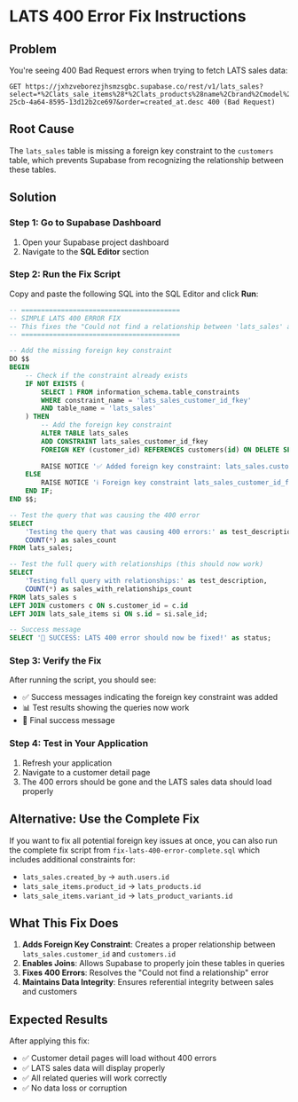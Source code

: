 # LATS 400 Error Fix Instructions

## Problem
You're seeing 400 Bad Request errors when trying to fetch LATS sales data:
```
GET https://jxhzveborezjhsmzsgbc.supabase.co/rest/v1/lats_sales?select=*%2Clats_sale_items%28*%2Clats_products%28name%2Cbrand%2Cmodel%2Cdescription%29%2Clats_product_variants%28name%2Csku%2Cattributes%29%29&customer_id=eq.28263d02-25cb-4a64-8595-13d12b2ce697&order=created_at.desc 400 (Bad Request)
```

## Root Cause
The `lats_sales` table is missing a foreign key constraint to the `customers` table, which prevents Supabase from recognizing the relationship between these tables.

## Solution

### Step 1: Go to Supabase Dashboard
1. Open your Supabase project dashboard
2. Navigate to the **SQL Editor** section

### Step 2: Run the Fix Script
Copy and paste the following SQL into the SQL Editor and click **Run**:

```sql
-- ========================================
-- SIMPLE LATS 400 ERROR FIX
-- This fixes the "Could not find a relationship between 'lats_sales' and 'customers'" error
-- ========================================

-- Add the missing foreign key constraint
DO $$
BEGIN
    -- Check if the constraint already exists
    IF NOT EXISTS (
        SELECT 1 FROM information_schema.table_constraints 
        WHERE constraint_name = 'lats_sales_customer_id_fkey'
        AND table_name = 'lats_sales'
    ) THEN
        -- Add the foreign key constraint
        ALTER TABLE lats_sales 
        ADD CONSTRAINT lats_sales_customer_id_fkey 
        FOREIGN KEY (customer_id) REFERENCES customers(id) ON DELETE SET NULL;
        
        RAISE NOTICE '✅ Added foreign key constraint: lats_sales.customer_id -> customers.id';
    ELSE
        RAISE NOTICE 'ℹ️ Foreign key constraint lats_sales_customer_id_fkey already exists';
    END IF;
END $$;

-- Test the query that was causing the 400 error
SELECT 
    'Testing the query that was causing 400 errors:' as test_description,
    COUNT(*) as sales_count
FROM lats_sales;

-- Test the full query with relationships (this should now work)
SELECT 
    'Testing full query with relationships:' as test_description,
    COUNT(*) as sales_with_relationships_count
FROM lats_sales s
LEFT JOIN customers c ON s.customer_id = c.id
LEFT JOIN lats_sale_items si ON s.id = si.sale_id;

-- Success message
SELECT '🎉 SUCCESS: LATS 400 error should now be fixed!' as status;
```

### Step 3: Verify the Fix
After running the script, you should see:
- ✅ Success messages indicating the foreign key constraint was added
- 📊 Test results showing the queries now work
- 🎉 Final success message

### Step 4: Test in Your Application
1. Refresh your application
2. Navigate to a customer detail page
3. The 400 errors should be gone and the LATS sales data should load properly

## Alternative: Use the Complete Fix
If you want to fix all potential foreign key issues at once, you can also run the complete fix script from `fix-lats-400-error-complete.sql` which includes additional constraints for:
- `lats_sales.created_by` → `auth.users.id`
- `lats_sale_items.product_id` → `lats_products.id`
- `lats_sale_items.variant_id` → `lats_product_variants.id`

## What This Fix Does
1. **Adds Foreign Key Constraint**: Creates a proper relationship between `lats_sales.customer_id` and `customers.id`
2. **Enables Joins**: Allows Supabase to properly join these tables in queries
3. **Fixes 400 Errors**: Resolves the "Could not find a relationship" error
4. **Maintains Data Integrity**: Ensures referential integrity between sales and customers

## Expected Results
After applying this fix:
- ✅ Customer detail pages will load without 400 errors
- ✅ LATS sales data will display properly
- ✅ All related queries will work correctly
- ✅ No data loss or corruption
